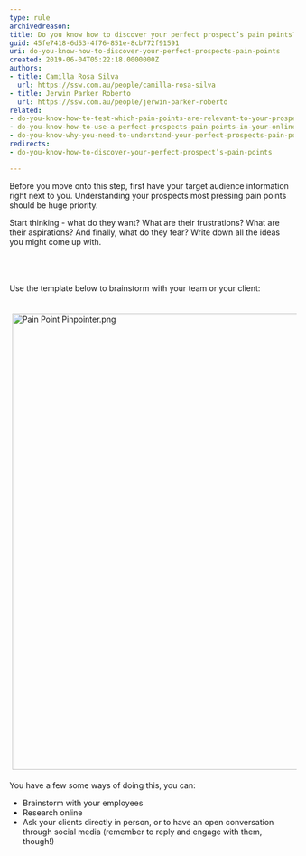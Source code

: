 ```yaml
---
type: rule
archivedreason: 
title: Do you know how to discover your perfect prospect’s pain points?
guid: 45fe7418-6d53-4f76-851e-8cb772f91591
uri: do-you-know-how-to-discover-your-perfect-prospects-pain-points
created: 2019-06-04T05:22:18.0000000Z
authors:
- title: Camilla Rosa Silva
  url: https://ssw.com.au/people/camilla-rosa-silva
- title: Jerwin Parker Roberto
  url: https://ssw.com.au/people/jerwin-parker-roberto
related:
- do-you-know-how-to-test-which-pain-points-are-relevant-to-your-prospect
- do-you-know-how-to-use-a-perfect-prospects-pain-points-in-your-online-marketing
- do-you-know-why-you-need-to-understand-your-perfect-prospects-pain-points
redirects:
- do-you-know-how-to-discover-your-perfect-prospect’s-pain-points

---
```



Before you move onto this step, first have your target audience information right next to you. Understanding your prospects most pressing pain points should be huge priority.&#160;<div>Start thinking -&#160;what do they want? What are their frustrations? What are their aspirations? And finally, what do they fear? Write down all the ideas you might come up with.<br></div><br>
<br><excerpt class='endintro'></excerpt><br>
<div>Use the template below to brainstorm with your team or your client&#58; <br></div><div><br></div><dl class="ssw15-rteElement-ImageArea"><img src="/SiteAssets/do-you-know-how-to-discover-your-perfect-prospect’s-pain-points/Pain%20Point%20Pinpointer.png" alt="Pain Point Pinpointer.png" style="margin&#58;5px;width&#58;808px;" /><br></dl><div>You have a few some ways of doing this, you can&#58; <br></div><ul><li>Brainstorm with your employees </li><li>Research online </li><li>Ask your clients directly in person, or to have an open conversation through social media (remember to reply and engage with them, though!) </li></ul>


